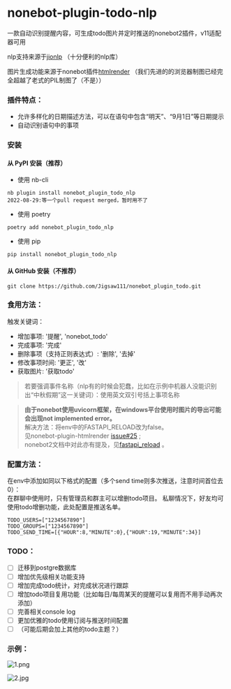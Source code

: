 # nonebot-plugin-todo-nlp

一款自动识别提醒内容，可生成todo图片并定时推送的nonebot2插件，v11适配器可用

nlp支持来源于[jionlp](https://github.com/dongrixinyu/JioNLP) （十分便利的nlp库）

图片生成功能来源于nonebot插件[htmlrender](https://github.com/kexue-z/nonebot-plugin-htmlrender) 
（我们先进的的浏览器制图已经完全超越了老式的PIL制图了（不是））

### 插件特点：

* 允许多样化的日期描述方法，可以在语句中包含“明天”、“9月1日”等日期提示
* 自动识别语句中的事项

### 安装

#### 从 PyPI 安装（推荐）

- 使用 nb-cli  

```
nb plugin install nonebot_plugin_todo_nlp
2022-08-29:等一个pull request merged，暂时用不了
```

- 使用 poetry

```
poetry add nonebot_plugin_todo_nlp
```

- 使用 pip

```
pip install nonebot_plugin_todo_nlp
```

#### 从 GitHub 安装（不推荐）

```
git clone https://github.com/Jigsaw111/nonebot_plugin_todo.git
```


### 食用方法：
触发关键词：
* 增加事项: '提醒', 'nonebot_todo'
* 完成事项: '完成'
* 删除事项（支持正则表达式）: '删除', '去掉'
* 修改事项时间: '更正', '改'
* 获取图片: '获取todo'

> 若要强调事件名称（nlp有的时候会犯蠢，比如在示例中机器人没能识别出“中秋假期”这一关键词）：使用英文双引号括上事项名称

> **由于nonebot使用uvicorn框架，在windows平台使用时图片的导出可能会出现not implemented error。**\
> 解决方法：将env中的FASTAPI_RELOAD改为false。\
> 见nonebot-plugin-htmlrender [issue#25](https://github.com/kexue-z/nonebot-plugin-htmlrender/issues/25) ;\
> nonebot2文档中对此亦有提及，见[fastapi_reload](https://nb2.baka.icu/docs/tutorial/choose-driver#fastapi_reload) 。

### 配置方法：
在env中添加如同以下格式的配置（多个send time则多次推送，注意时间首位去0）：\
在群聊中使用时，只有管理员和群主可以增删todo项目。
私聊情况下，好友均可使用todo增删功能，此处配置是推送名单。
```
TODO_USERS=["1234567890"]
TODO_GROUPS=["1234567890"]
TODO_SEND_TIME=[{"HOUR":8,"MINUTE":0},{"HOUR":19,"MINUTE":34}]
```

### TODO：
- [ ] 迁移到postgre数据库
- [ ] 增加优先级相关功能支持
- [ ] 增加完成todo统计，对完成状况进行跟踪
- [ ] 增加todo项目复用功能（比如每日/每周某天的提醒可以复用而不用手动再次添加）
- [ ] 完善相关console log
- [ ] 更加优雅的todo使用订阅与推送时间配置
- [ ] （可能后期会加上其他的todo主题？）

### 示例：

![1.png](https://github.com/CofinCup/nonebot_plugin_todo_nlp/blob/master/readme_resource/1.png)

![2.jpg](https://github.com/CofinCup/nonebot_plugin_todo_nlp/blob/master/readme_resource/2.jpg)
